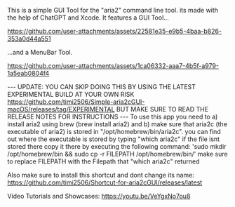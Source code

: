 This is a simple GUI Tool for the "aria2" command line tool. its made with the help of ChatGPT and Xcode.
It features a GUI Tool...


https://github.com/user-attachments/assets/22581e35-e9b5-4baa-b826-353a0d44a551





...and a MenuBar Tool.



https://github.com/user-attachments/assets/1ca06332-aaa7-4b5f-a979-1a5eab0804f4




--- UPDATE: YOU CAN SKIP DOING THIS BY USING THE LATEST EXPERIMENTAL BUILD AT YOUR OWN RISK https://github.com/timi2506/Simple-aria2cGUI-macOS/releases/tag/EXPERIMENTAL BUT MAKE SURE TO READ THE RELEASE NOTES FOR INSTRUCTIONS ---
To use this app you need to a) install aria2 using brew
(brew install aria2)
and b) make sure that aria2c (the executable of aria2) is stored in "/opt/homebrew/bin/aria2c".
you can find out where the executable is stored by typing "which aria2c"
if the file isnt stored there copy it there by executing the following command:
'sudo mkdir /opt/homebrew/bin && sudo cp -r FILEPATH /opt/homebrew/bin/'
make sure to replace FILEPATH with the Filepath that "which aria2c" returned

Also make sure to install this shortcut and dont change its name: https://github.com/timi2506/Shortcut-for-aria2cGUI/releases/latest

Video Tutorials and Showcases: 
https://youtu.be/VeYgxNo7ou8
